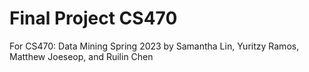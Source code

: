 # Final Project CS470
For CS470: Data Mining Spring 2023 by Samantha Lin, Yuritzy Ramos, Matthew Joeseop, and Ruilin Chen
